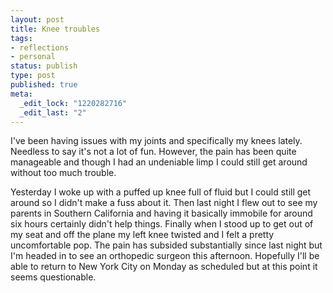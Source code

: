 ```yaml
--- 
layout: post
title: Knee troubles
tags: 
- reflections
- personal
status: publish
type: post
published: true
meta: 
  _edit_lock: "1220282716"
  _edit_last: "2"
---
```

I've been having issues with my joints and specifically my knees lately. Needless to say it's not a lot of fun. However, the pain has been quite manageable and though I had an undeniable limp I could still get around without too much trouble.

Yesterday I woke up with a puffed up knee full of fluid but I could still get around so I didn't make a fuss about it. Then last night I flew out to see my parents in Southern California and having it basically immobile for around six hours certainly didn't help things. Finally when I stood up to get out of my seat and off the plane my left knee twisted and I felt a pretty uncomfortable pop. The pain has subsided substantially since last night but I'm headed in to see an orthopedic surgeon this afternoon. Hopefully I'll be able to return to New York City on Monday as scheduled but at this point it seems questionable.
